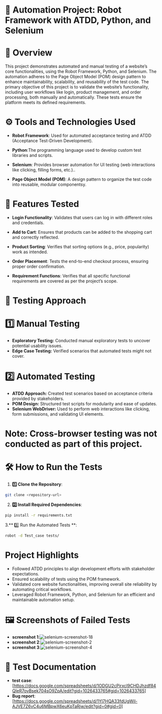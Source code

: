 # 🚀 Automation Project: Robot Framework with ATDD, Python, and Selenium
# 📌 Overview
This project demonstrates automated and manual testing of a website’s core functionalities, using the Robot Framework, Python, and Selenium. The automation adheres to the Page Object Model (POM) design pattern to enhance maintainability, scalability, and reusability of the test code.
The primary objective of this project is to validate the website’s functionality, including user workflows like login, product management, and order processing, both manually and automatically. These tests ensure the platform meets its defined requirements.
# ⚙️ Tools and Technologies Used

- **Robot Framework**: Used for automated acceptance testing and ATDD (Acceptance Test-Driven Development).

- **Python**:The programming language used to develop custom test libraries and scripts.

- **Selenium**: Provides browser automation for UI testing (web interactions like clicking, filling forms, etc.)..

- **Page Object Model (POM)**: A design pattern to organize the test code into reusable, modular componentsy.

# 🧪 Features Tested

- **Login Functionality**: Validates that users can log in with different roles and credentials.

- **Add to Cart**: Ensures that products can be added to the shopping cart and correctly reflected.

- **Product Sorting**: Verifies that sorting options (e.g., price, popularity) work as intended.

- **Order Placement**: Tests the end-to-end checkout process, ensuring proper order confirmation.

- **Requirement Functions**: Verifies that all specific functional requirements are covered as per the project’s scope.

# 📝 Testing Approach
# 1️⃣ Manual Testing
- **Exploratory Testing:** Conducted manual exploratory tests to uncover potential usability issues.
- **Edge Case Testing:** Verified scenarios that automated tests might not cover.
# 2️⃣ Automated Testing
- **ATDD Approach:** Created test scenarios based on acceptance criteria provided by stakeholders.
- **POM Design:** Structured test scripts for modularity and ease of updates.
- **Selenium WebDriver:** Used to perform web interactions like clicking, form submissions, and validating UI elements.
# Note: Cross-browser testing was not conducted as part of this project.

# 🛠️ How to Run the Tests

1. **1️⃣ Clone the Repository**:

```sh
git clone <repository-url>
```
2. **2️⃣ Install Required Dependencies**:
```sh
pip install -r requirements.txt
```
3.** 3️⃣ Run the Automated Tests **:
```sh
robot -d Test_case tests/
```
# Project Highlights
- Followed ATDD principles to align development efforts with stakeholder expectations.
- Ensured scalability of tests using the POM framework.
- Validated core website functionalities, improving overall site reliability by automating critical workflows.
- Leveraged Robot Framework, Python, and Selenium for an efficient and maintainable automation setup.
# 🖼️ Screenshots of Failed Tests
- **screenshot 1**:![selenium-screenshot-18](https://github.com/user-attachments/assets/99a680f0-5828-4122-be08-425d1d793f9d)
- **screenshot 2**:![selenium-screenshot-2](https://github.com/user-attachments/assets/42a2e175-1b20-4d15-baee-53c50c52b43e)
- **screenshot 3**:![selenium-screenshot-4](https://github.com/user-attachments/assets/d17fff2a-9c3d-46b4-998f-bb63211ef55d)
# 📄 Test Documentation
- **test case**:[https://docs.google.com/spreadsheets/d/1ODGU2cPirxcl9CHDJhzdf84QIeR7ovBsek704sO9ZpA/edit?gid=1026433765#gid=1026433765]
- **Bug report**:[https://docs.google.com/spreadsheets/d/1Yl7HQA33fdUgWil-AJVE7Z6vC4u6MBpwX6euKpTaRjw/edit?gid=0#gid=0]
